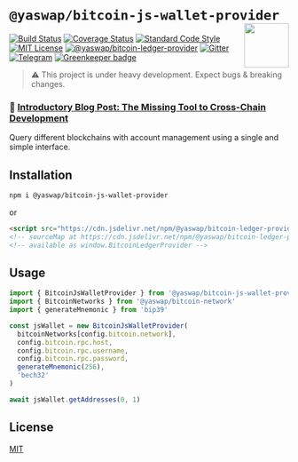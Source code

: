 # `@yaswap/bitcoin-js-wallet-provider` <img align="right" src="https://raw.githubusercontent.com/liquality/chainabstractionlayer/master/liquality-logo.png" height="80px" />

[![Build Status](https://travis-ci.com/liquality/chainabstractionlayer.svg?branch=master)](https://travis-ci.com/liquality/chainabstractionlayer)
[![Coverage Status](https://coveralls.io/repos/github/liquality/chainabstractionlayer/badge.svg?branch=master)](https://coveralls.io/github/liquality/chainabstractionlayer?branch=master)
[![Standard Code Style](https://img.shields.io/badge/codestyle-standard-brightgreen.svg)](https://github.com/standard/standard)
[![MIT License](https://img.shields.io/badge/license-MIT-brightgreen.svg)](../../LICENSE.md)
[![@yaswap/bitcoin-ledger-provider](https://img.shields.io/npm/dt/@yaswap/bitcoin-ledger-provider.svg)](https://npmjs.com/package/@yaswap/bitcoin-ledger-provider)
[![Gitter](https://img.shields.io/gitter/room/liquality/Lobby.svg)](https://gitter.im/liquality/Lobby?source=orgpage)
[![Telegram](https://img.shields.io/badge/chat-on%20telegram-blue.svg)](https://t.me/Liquality) [![Greenkeeper badge](https://badges.greenkeeper.io/liquality/chainabstractionlayer.svg)](https://greenkeeper.io/)

> :warning: This project is under heavy development. Expect bugs & breaking changes.

### :pencil: [Introductory Blog Post: The Missing Tool to Cross-Chain Development](https://medium.com/liquality/the-missing-tool-to-cross-chain-development-2ebfe898efa1)

Query different blockchains with account management using a single and simple interface.

## Installation

```bash
npm i @yaswap/bitcoin-js-wallet-provider
```

or

```html
<script src="https://cdn.jsdelivr.net/npm/@yaswap/bitcoin-ledger-provider@0.2.3/dist/bitcoin-ledger-provider.min.js"></script>
<!-- sourceMap at https://cdn.jsdelivr.net/npm/@yaswap/bitcoin-ledger-provider@0.2.3/dist/bitcoin-ledger-provider.min.js.map -->
<!-- available as window.BitcoinLedgerProvider -->
```

## Usage

```js
import { BitcoinJsWalletProvider } from '@yaswap/bitcoin-js-wallet-provider'
import { BitcoinNetworks } from '@yaswap/bitcoin-network'
import { generateMnemonic } from 'bip39'

const jsWallet = new BitcoinJsWalletProvider(
  bitcoinNetworks[config.bitcoin.network],
  config.bitcoin.rpc.host,
  config.bitcoin.rpc.username,
  config.bitcoin.rpc.password,
  generateMnemonic(256),
  'bech32'
)

await jsWallet.getAddresses(0, 1)
```

## License

[MIT](../../LICENSE.md)

